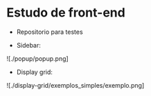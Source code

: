 # Estudo de front-end

- Repositorio para testes

- Sidebar:

![./popup/popup.png]

- Display grid:

![./display-grid/exemplos_simples/exemplo.png]
